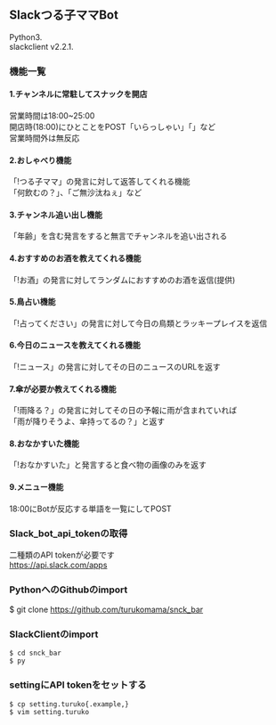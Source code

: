 ## Slackつる子ママBot  
 Python3.  
 slackclient v2.2.1.  
### 機能一覧  
#### 1.チャンネルに常駐してスナックを開店  
営業時間は18:00~25:00  
開店時(18:00)にひとことをPOST「いらっしゃい」「」など  
営業時間外は無反応  
#### 2.おしゃべり機能  
「!つる子ママ」の発言に対して返答してくれる機能  
「何飲むの？」、「ご無沙汰ねぇ」など  
#### 3.チャンネル追い出し機能  
「年齢」を含む発言をすると無言でチャンネルを追い出される  
#### 4.おすすめのお酒を教えてくれる機能  
「!お酒」の発言に対してランダムにおすすめのお酒を返信(提供)  
#### 5.鳥占い機能  
「!占ってください」の発言に対して今日の鳥類とラッキープレイスを返信  
#### 6.今日のニュースを教えてくれる機能  
「!ニュース」の発言に対してその日のニュースのURLを返す  
#### 7.傘が必要か教えてくれる機能  
「!雨降る？」の発言に対してその日の予報に雨が含まれていれば  
「雨が降りそうよ、傘持ってるの？」と返す  
#### 8.おなかすいた機能  
 「!おなかすいた」と発言すると食べ物の画像のみを返す  
#### 9.メニュー機能  
18:00にBotが反応する単語を一覧にしてPOST  
### Slack_bot_api_tokenの取得  
二種類のAPI tokenが必要です  
https://api.slack.com/apps  
### PythonへのGithubのimport   
$ git clone https://github.com/turukomama/snck_bar  
### SlackClientのimport  
`$ cd snck_bar`  
`$ py`  
### settingにAPI tokenをセットする
`$ cp setting.turuko{.example,}`   
`$ vim setting.turuko`  


